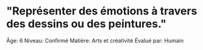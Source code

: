 # "Représenter des émotions à travers des dessins ou des peintures."

Âge: 6
Niveau: Confirmé
Matière: Arts et créativité
Évalué par: Humain